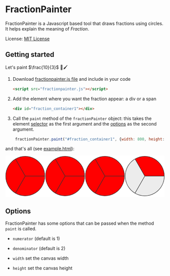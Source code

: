 # FractionPainter

FractionPainter is a Javascript based tool that draws fractions using circles. It helps explain the meaning of *Fraction*.

License: [MIT License](./LICENSE)

## Getting started

Let's paint $\frac{10}{3}$ 🎨🖌️

1. Download [fractionpainter.js file](./fractionpainter.js) and include in your code
   
   ```html
   <script src="fractionpainter.js"></script>
   ```

2. Add the element where you want the fraction appear: a div or a span
   
   ```html
   <div id="fraction_container1"></div>
   ```

3. Call the `paint` method of the `fractionPainter` object: this takes the element [selector](https://www.w3schools.com/cssref/css_selectors.asp) as the first argument and the [options](#options) as the second argument.

   ```javascript
    fractionPainter.paint("#fraction_container1", {width: 800, height: 450, numerator: 10, denominator: 3});
   ```

and that's all (see [example.html](./example.html)):

![fraction_10_thirds](./readme_example.png)

## Options

FractionPainter has some options that can be passed when the method `paint` is called.

- `numerator` (default is 1)

- `denominator` (default is 2)

- `width` set the canvas width

- `height` set the canvas height
